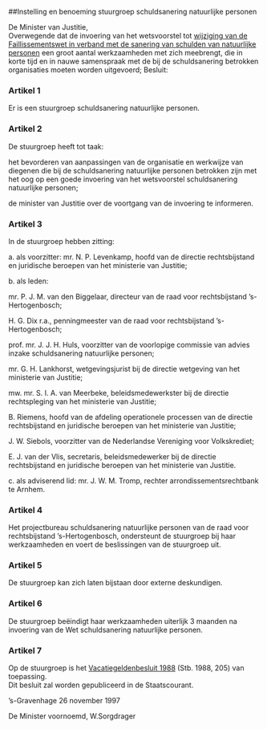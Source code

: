 <meta http-equiv='Content-Type' content='text/html; charset=utf-8' />

##Instelling en benoeming stuurgroep schuldsanering natuurlijke personen

De Minister van Justitie,  
Overwegende dat de invoering van het wetsvoorstel tot [wijziging van de Faillissementswet in verband met de sanering van schulden van natuurlijke personen](../../../../../../../../../wet/wet/schuldsaneringsregeling/natuurlijke/personen/BWBR0009730/README.md) een groot aantal werkzaamheden met zich meebrengt, die in korte tijd en in nauwe samenspraak met de bij de schuldsanering betrokken organisaties moeten worden uitgevoerd;
Besluit:    

### Artikel  1  

Er is een stuurgroep schuldsanering natuurlijke personen.  

### Artikel  2  

De stuurgroep heeft tot taak: 

het bevorderen van aanpassingen van de organisatie en werkwijze van diegenen die bij de schuldsanering natuurlijke personen betrokken zijn met het oog op een goede invoering van het wetsvoorstel schuldsanering natuurlijke personen;  

de minister van Justitie over de voortgang van de invoering te informeren.    

### Artikel  3  

In de stuurgroep hebben zitting: 

a. als voorzitter: mr. N. P. Levenkamp, hoofd van de directie rechtsbijstand en juridische beroepen van het ministerie van Justitie;  

b. als leden: 

mr. P. J. M. van den Biggelaar, directeur van de raad voor rechtsbijstand ’s-Hertogenbosch;  

H. G. Dix r.a., penningmeester van de raad voor rechtsbijstand ’s-Hertogenbosch;  

prof. mr. J. J. H. Huls, voorzitter van de voorlopige commissie van advies inzake schuldsanering natuurlijke personen;  

mr. G. H. Lankhorst, wetgevingsjurist bij de directie wetgeving van het ministerie van Justitie;  

mw. mr. S. I. A. van Meerbeke, beleidsmedewerkster bij de directie rechtspleging van het ministerie van Justitie;  

B. Riemens, hoofd van de afdeling operationele processen van de directie rechtsbijstand en juridische beroepen van het ministerie van Justitie;  

J. W. Siebols, voorzitter van de Nederlandse Vereniging voor Volkskrediet;  

E. J. van der Vlis, secretaris, beleidsmedewerker bij de directie rechtsbijstand en juridische beroepen van het ministerie van Justitie.    

c. als adviserend lid: mr. J. W. M. Tromp, rechter arrondissementsrechtbank te Arnhem.    

### Artikel  4  

Het projectbureau schuldsanering natuurlijke personen van de raad voor rechtsbijstand ’s-Hertogenbosch, ondersteunt de stuurgroep bij haar werkzaamheden en voert de beslissingen van de stuurgroep uit.  

### Artikel  5  

De stuurgroep kan zich laten bijstaan door externe deskundigen.  

### Artikel  6  

De stuurgroep beëindigt haar werkzaamheden uiterlijk 3 maanden na invoering van de Wet schuldsanering natuurlijke personen.  

### Artikel  7  

Op de stuurgroep is het [Vacatiegeldenbesluit 1988](../../../../../../../../../AMvB/vacatiegeldenbesluit/1988/BWBR0004317/README.md) (Stb. 1988, 205) van toepassing.  
Dit besluit zal worden gepubliceerd in de Staatscourant.   

’s-Gravenhage 
26 november 1997    

De 
Minister voornoemd, 
W.Sorgdrager    
